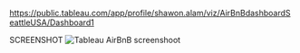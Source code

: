 https://public.tableau.com/app/profile/shawon.alam/viz/AirBnBdashboardSeattleUSA/Dashboard1 

SCREENSHOT
![Tableau AirBnB screenshoot](https://github.com/user-attachments/assets/0759cce1-9564-48a5-be4b-0ac0e23c2ecf)
